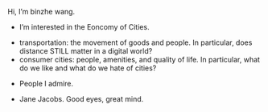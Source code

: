 Hi, I’m binzhe wang.
* I’m interested in the Eoncomy of Cities.
 - transportation: the movement of goods and people. In particular, does distance STILL matter in a digital world?
 - consumer cities: people, amenities, and quality of life. In particular, what do we like and what do we hate of cities?
 



* People I admire.
 - Jane Jacobs. Good eyes, great mind.  

